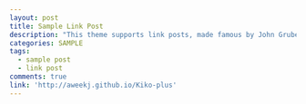 ```yaml
---
layout: post
title: Sample Link Post
description: "This theme supports link posts, made famous by John Gruber. To use, just add `link: http://url-you-want-linked` to the post's YAML front matter and you're done."
categories: SAMPLE
tags:
  - sample post
  - link post
comments: true
link: 'http://aweekj.github.io/Kiko-plus'
---
```

